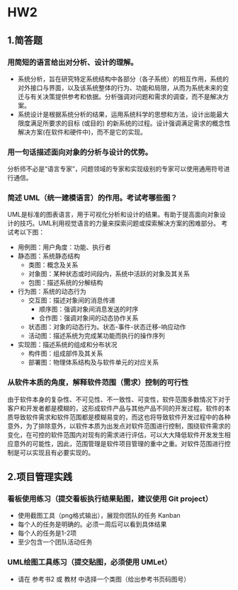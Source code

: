 # HW2

## 1.简答题
### 用简短的语言给出对分析、设计的理解。
- 系统分析，旨在研究特定系统结构中各部分（各子系统）的相互作用，系统的对外接口与界面，以及该系统整体的行为、功能和局限，从而为系统未来的变迁与有关决策提供参考和依据。分析强调对问题和需求的调查，而不是解决方案。
- 系统设计是根据系统分析的结果，运用系统科学的思想和方法，设计出能最大限度满足所要求的目标 (或目的) 的新系统的过程。设计强调满足需求的概念性解决方案(在软件和硬件中)，而不是它的实现。

### 用一句话描述面向对象的分析与设计的优势。
分析师不必是“语言专家”，问题领域的专家和实现级别的专家可以使用通用符号进行通信。

### 简述 UML（统一建模语言）的作用。考试考哪些图？
UML是标准的图表语言，用于可视化分析和设计的结果。有助于提高面向对象设计的技巧。UML利用视觉语言的力量来探索问题或探索解决方案的困难部分。
考试考以下图：
- 用例图：用户角度：功能、执行者
- 静态图：系统静态结构
  - 类图：概念及关系
  - 对象图：某种状态或时间段内，系统中活跃的对象及其关系
  - 包图：描述系统的分解结构
- 行为图：系统的动态行为
  - 交互图：描述对象间的消息传递
    - 顺序图：强调对象间消息发送的时序
    - 合作图：强调对象间的动态协作关系
  - 状态图：对象的动态行为。状态-事件-状态迁移-响应动作
  - 活动图：描述系统为完成某功能而执行的操作序列
- 实现图：描述系统的组成和分布状况
  - 构件图：组成部件及其关系
  - 部署图：物理体系结构及与软件单元的对应关系
  
### 从软件本质的角度，解释软件范围（需求）控制的可行性
由于软件本身的复杂性、不可见性、不一致性、可变性，软件范围多数情况下对于客户和开发者都是模糊的，这形成软件产品与其他产品不同的开发过程。软件的本质导致软件需求和软件范围都是模糊易变的，而这也将导致软件开发过程中的各种意外，为了排除意外，以软件本质为出发点对软件范围进行控制，围绕软件需求的变化，在可控的软件范围内对现有的需求进行评估，可以大大降低软件开发发生相应意外的可能性，因此，范围管理是软件项目管理的重中之重。对软件范围进行控制是可以实现且有必要实现的。
 
## 2.项目管理实践
### 看板使用练习（提交看板执行结果贴图，建议使用 Git project）
- 使用截图工具（png格式输出），展现你团队的任务 Kanban
- 每个人的任务是明确的。必须一周后可以看到具体结果
- 每个人的任务是1-2项
- 至少包含一个团队活动任务

### UML绘图工具练习（提交贴图，必须使用 UMLet）
- 请在 参考书2 或 教材 中选择一个类图（给出参考书页码图号）
